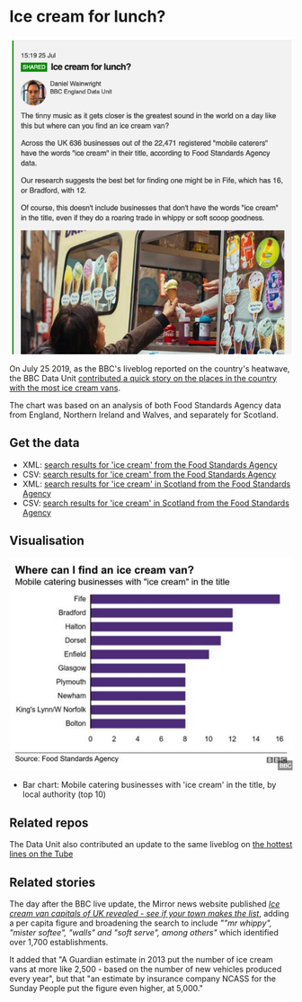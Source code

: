 # Ice cream for lunch?

![](https://raw.githubusercontent.com/BBC-Data-Unit/ice-cream-hotspots/master/icecreamliveblog.png)

On July 25 2019, as the BBC's liveblog reported on the country's heatwave, the BBC Data Unit [contributed a quick story on the places in the country with the most ice cream vans](https://www.bbc.co.uk/news/live/uk-england-49109437?ns_linkname=5d396efcef0ce9067bfed45f%26Ice%20cream%20for%20lunch%3F%262019-07-25T11%3A15%3A44.522Z&pinned_post_locator=urn:asset:ebf2408c-38c3-44e7-95c6-97315fe716f1&pinned_post_asset_id=5d396efcef0ce9067bfed45f). 

The chart was based on an analysis of both Food Standards Agency data from England, Northern Ireland and Walves, and separately for Scotland.

## Get the data 

* XML: [search results for 'ice cream' from the Food Standards Agency](https://github.com/BBC-Data-Unit/ice-cream-hotspots/blob/master/icecream.xml)
* CSV: [search results for 'ice cream' from the Food Standards Agency](https://github.com/BBC-Data-Unit/ice-cream-hotspots/blob/master/icecream.csv)
* XML: [search results for 'ice cream' in Scotland from the Food Standards Agency](https://github.com/BBC-Data-Unit/ice-cream-hotspots/blob/master/scoticecreamxml.xml)
* CSV: [search results for 'ice cream' in Scotland from the Food Standards Agency](https://github.com/BBC-Data-Unit/ice-cream-hotspots/blob/master/icecreamscot.csv)

## Visualisation

![](https://raw.githubusercontent.com/BBC-Data-Unit/ice-cream-hotspots/master/icecreamvan_barchart.png)

* Bar chart: Mobile catering businesses with 'ice cream' in the title, by local authority (top 10)

## Related repos

The Data Unit also contributed an update to the same liveblog on [the hottest lines on the Tube](https://github.com/BBC-Data-Unit/tube-hottest-lines)

## Related stories

The day after the BBC live update, the Mirror news website published *[Ice cream van capitals of UK revealed - see if your town makes the list](https://www.mirror.co.uk/news/uk-news/ice-cream-van-capitals-uk-18784887)*, adding a per capita figure and broadening the search to include *""mr whippy", "mister softee", "walls" and "soft serve", among others"* which identified over 1,700 establishments.

It added that "A Guardian estimate in 2013 put the number of ice cream vans at more like 2,500 - based on the number of new vehicles produced every year", but that "an estimate by insurance company NCASS for the Sunday People put the figure even higher, at 5,000."
